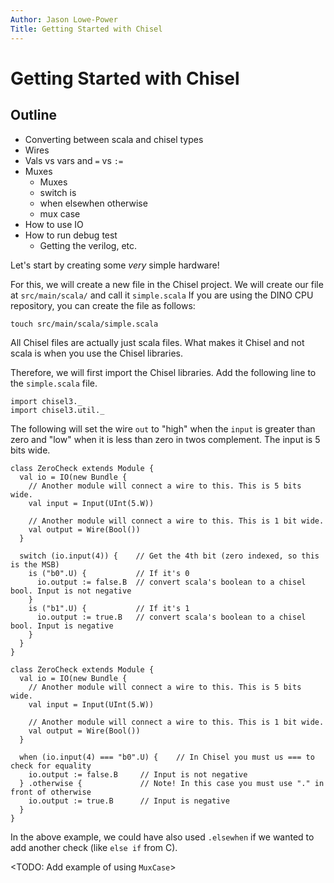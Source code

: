 ```yaml
---
Author: Jason Lowe-Power
Title: Getting Started with Chisel
---
```


# Getting Started with Chisel

## Outline

- Converting between scala and chisel types
- Wires
- Vals vs vars and `=` vs `:=`
- Muxes
  - Muxes
  - switch is
  - when elsewhen otherwise
  - mux case
- How to use IO
- How to run debug test
  - Getting the verilog, etc.

Let's start by creating some *very* simple hardware!

For this, we will create a new file in the Chisel project.
We will create our file at `src/main/scala/` and call it `simple.scala`
If you are using the DINO CPU repository, you can create the file as follows:

```
touch src/main/scala/simple.scala
```

All Chisel files are actually just scala files.
What makes it Chisel and not scala is when you use the Chisel libraries.

Therefore, we will first import the Chisel libraries.
Add the following line to the `simple.scala` file.

```
import chisel3._
import chisel3.util._
```


The following will set the wire `out` to "high" when the `input` is greater than zero and "low" when it is less than zero in twos complement.
The input is 5 bits wide.

```
class ZeroCheck extends Module {
  val io = IO(new Bundle {
    // Another module will connect a wire to this. This is 5 bits wide.
    val input = Input(UInt(5.W))

    // Another module will connect a wire to this. This is 1 bit wide.
    val output = Wire(Bool())
  }

  switch (io.input(4)) {    // Get the 4th bit (zero indexed, so this is the MSB)
    is ("b0".U) {           // If it's 0
      io.output := false.B  // convert scala's boolean to a chisel bool. Input is not negative
    }
    is ("b1".U) {           // If it's 1
      io.output := true.B   // convert scala's boolean to a chisel bool. Input is negative
    }
  }
}
```


```
class ZeroCheck extends Module {
  val io = IO(new Bundle {
    // Another module will connect a wire to this. This is 5 bits wide.
    val input = Input(UInt(5.W))

    // Another module will connect a wire to this. This is 1 bit wide.
    val output = Wire(Bool())
  }

  when (io.input(4) === "b0".U) {    // In Chisel you must us === to check for equality
    io.output := false.B     // Input is not negative
  } .otherwise {             // Note! In this case you must use "." in front of otherwise
    io.output := true.B      // Input is negative
  }
}
```

In the above example, we could have also used `.elsewhen` if we wanted to add another check (like `else if` from C).

<TODO: Add example of using `MuxCase`>
